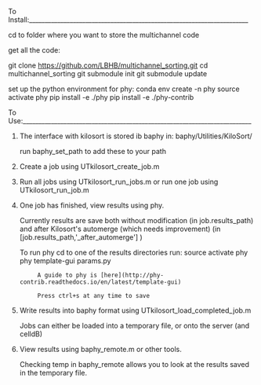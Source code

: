 
To Install:______________________________________________________________________

cd to folder where you want to store the multichannel code

get all the code:

git clone https://github.com/LBHB/multichannel_sorting.git
cd multichannel_sorting
git submodule init
git submodule update

set up the python environment for phy:
conda env create -n phy
source activate phy
pip install -e ./phy
pip install -e ./phy-contrib

To Use:_________________________________________________________________________

1) The interface with kilosort is stored ib baphy in: baphy/Utilities/KiloSort/

    run baphy_set_path to add these to your path

2) Create a job using UTkilosort_create_job.m 

3) Run all jobs using UTkilosort_run_jobs.m or run one job using UTkilosort_run_job.m

4) One job has finished, view results using phy.

    Currently results are save both without modification (in job.results_path)
    and after Kilosort's automerge (which needs improvement) (in [job.results_path,'_after_automerge'] )
    
    To run phy
        cd to one of the results directories
        run:
            source activate phy
            phy template-gui params.py
            
            A guide to phy is [here](http://phy-contrib.readthedocs.io/en/latest/template-gui)
            
            Press ctrl+s at any time to save

5) Write results into baphy format using UTkilosort_load_completed_job.m

    Jobs can either be loaded into a temporary file, or onto the server (and celldB)
    
6) View results using baphy_remote.m or other tools.

    Checking temp in baphy_remote allows you to look at the results saved in the temporary file.